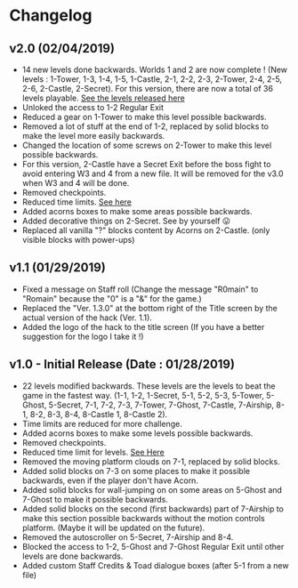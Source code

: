 # Changelog

## v2.0 (02/04/2019)

- 14 new levels done backwards. Worlds 1 and 2 are now complete ! (New levels : 1-Tower, 1-3, 1-4, 1-5, 1-Castle, 2-1, 2-2, 2-3, 2-Tower, 2-4, 2-5, 2-6, 2-Castle, 2-Secret). For this version, there are now a total of 36 levels playable. [See the levels released here](https://github.com/R0-main/Backwards-Super-Mario-Bros.-U/blob/master/progression.md)
- Unloked the access to 1-2 Regular Exit
- Reduced a gear on 1-Tower to make this level possible backwards.
- Removed a lot of stuff at the end of 1-2, replaced by solid blocks to make the level more easily backwards.
- Changed the location of some screws on 2-Tower to make this level possible backwards.
- For this version, 2-Castle have a Secret Exit before the boss fight to avoid entering W3 and 4 from a new file. It will be removed for the v3.0 when W3 and 4 will be done.
- Removed checkpoints.
- Reduced time limits. [See here](https://github.com/R0-main/Backwards-Super-Mario-Bros.-U/blob/master/Time%20limit%20changes.md)
- Added acorns boxes to make some areas possible backwards.
- Added decorative things on 2-Secret. See by yourself 😛 
- Replaced all vanilla  "?" blocks content by Acorns on 2-Castle. (only visible blocks with power-ups)

## v1.1 (01/29/2019)

- Fixed a message on Staff roll (Change the message "R0main" to "Romain" because the "0" is a "&" for the game.)
- Replaced the "Ver. 1.3.0" at the bottom right of the Title screen by the actual version of the hack (Ver. 1.1).
- Added the logo of the hack to the title screen (If you have a better suggestion for the logo I take it !)

## v1.0 - Initial Release (Date : 01/28/2019)

- 22 levels modified backwards. These levels are the levels to beat the game in the fastest way. (1-1, 1-2, 1-Secret, 5-1, 5-2, 5-3, 5-Tower, 5-Ghost, 5-Secret, 7-1, 7-2, 7-3, 7-Tower, 7-Ghost, 7-Castle, 7-Airship, 8-1, 8-2, 8-3, 8-4, 8-Castle 1, 8-Castle 2).
- Time limits are reduced for more challenge.
- Added acorns boxes to make some levels possible backwards.
- Removed checkpoints.
- Reduced time limit for levels. [See Here](https://github.com/R0-main/Backwards-Super-Mario-Bros.-U/blob/master/Time%20limit%20changes.md)
- Removed the moving platform clouds on 7-1, replaced by solid blocks.
- Added solid blocks on 7-3 on some places to make it possible backwards, even if the player don't have Acorn.
- Added solid blocks for wall-jumping on on some areas on 5-Ghost and 7-Ghost to make it possible backwards.
- Added solid blocks on the second (first backwards) part of 7-Airship to make this section possible backwards without the motion controls platform. (Maybe it will be updated on the future).
- Removed the autoscroller on 5-Secret, 7-Airship and 8-4.
- Blocked the access to 1-2, 5-Ghost and 7-Ghost Regular Exit until other levels are done backwards.
- Added custom Staff Credits & Toad dialogue boxes (after 5-1 from a new file)
